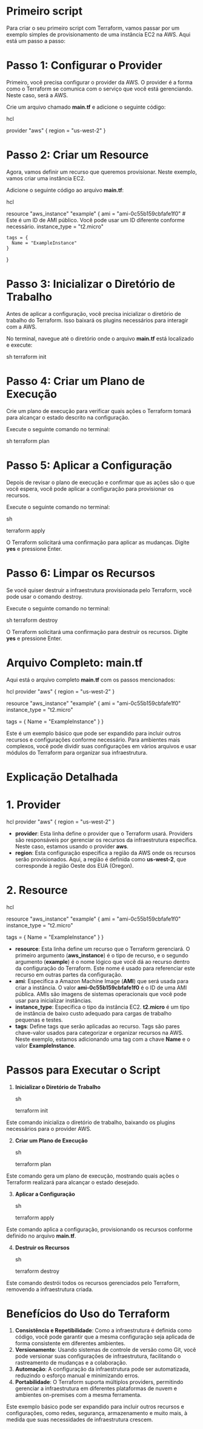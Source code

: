 # Primeiro script

Para criar o seu primeiro script com Terraform, vamos passar por um exemplo simples de provisionamento de uma instância EC2 na AWS. Aqui está um passo a passo:

# Passo 1: Configurar o Provider

Primeiro, você precisa configurar o provider da AWS. O provider é a forma como o Terraform se comunica com o serviço que você está gerenciando. Neste caso, será a AWS.

Crie um arquivo chamado **main.tf** e adicione o seguinte código:

  hcl
  
  provider "aws" {
    region = "us-west-2"
  }

# Passo 2: Criar um Resource

Agora, vamos definir um recurso que queremos provisionar. Neste exemplo, vamos criar uma instância EC2.

Adicione o seguinte código ao arquivo **main.tf**:

  hcl
  
  resource "aws_instance" "example" {
    ami           = "ami-0c55b159cbfafe1f0" # Este é um ID de AMI público. Você pode usar um ID diferente conforme necessário.
    instance_type = "t2.micro"
  
    tags = {
      Name = "ExampleInstance"
    }
  }

# Passo 3: Inicializar o Diretório de Trabalho

Antes de aplicar a configuração, você precisa inicializar o diretório de trabalho do Terraform. Isso baixará os plugins necessários para interagir com a AWS.

No terminal, navegue até o diretório onde o arquivo **main.tf** está localizado e execute:

sh
terraform init

# Passo 4: Criar um Plano de Execução

Crie um plano de execução para verificar quais ações o Terraform tomará para alcançar o estado descrito na configuração.

Execute o seguinte comando no terminal:

sh
terraform plan

# Passo 5: Aplicar a Configuração

Depois de revisar o plano de execução e confirmar que as ações são o que você espera, você pode aplicar a configuração para provisionar os recursos.

Execute o seguinte comando no terminal:

sh

terraform apply

O Terraform solicitará uma confirmação para aplicar as mudanças. Digite **yes** e pressione Enter.

# Passo 6: Limpar os Recursos

Se você quiser destruir a infraestrutura provisionada pelo Terraform, você pode usar o comando destroy.

Execute o seguinte comando no terminal:

sh
terraform destroy

O Terraform solicitará uma confirmação para destruir os recursos. Digite **yes** e pressione Enter.

# Arquivo Completo: main.tf

Aqui está o arquivo completo **main.tf** com os passos mencionados:

hcl
provider "aws" {
  region = "us-west-2"
}

resource "aws_instance" "example" {
  ami           = "ami-0c55b159cbfafe1f0"
  instance_type = "t2.micro"

  tags = {
    Name = "ExampleInstance"
  }
}

Este é um exemplo básico que pode ser expandido para incluir outros recursos e configurações conforme necessário. Para ambientes mais complexos, você pode dividir suas configurações em vários arquivos e usar módulos do Terraform para organizar sua infraestrutura.

# Explicação Detalhada
# 1. Provider

hcl
provider "aws" {
  region = "us-west-2"
}

- **provider**: Esta linha define o provider que o Terraform usará. Providers são responsáveis por gerenciar os recursos da infraestrutura específica. Neste caso, estamos usando o provider **aws**.
- **region**: Esta configuração especifica a região da AWS onde os recursos serão provisionados. Aqui, a região é definida como **us-west-2**, que corresponde à região Oeste dos EUA (Oregon).

# 2. Resource

hcl

resource "aws_instance" "example" {
  ami           = "ami-0c55b159cbfafe1f0"
  instance_type = "t2.micro"

  tags = {
    Name = "ExampleInstance"
  }
}

 - **resource**: Esta linha define um recurso que o Terraform gerenciará. O primeiro argumento (**aws_instance**) é o tipo de recurso, e o segundo argumento (**example**) é o nome lógico que você dá ao recurso dentro da configuração do Terraform. Este nome é usado para referenciar este recurso em outras partes da configuração.
 - **ami**: Especifica a Amazon Machine Image (**AMI**) que será usada para criar a instância. O valor **ami-0c55b159cbfafe1f0** é o ID de uma AMI pública. AMIs são imagens de sistemas operacionais que você pode usar para inicializar instâncias.
 - **instance_type**: Especifica o tipo da instância EC2. **t2.micro** é um tipo de instância de baixo custo adequado para cargas de trabalho pequenas e testes.
 - **tags**: Define tags que serão aplicadas ao recurso. Tags são pares chave-valor usados para categorizar e organizar recursos na AWS. Neste exemplo, estamos adicionando uma tag com a chave **Name** e o valor **ExampleInstance**.

# Passos para Executar o Script

1. **Inicializar o Diretório de Trabalho**

    sh

    terraform init

Este comando inicializa o diretório de trabalho, baixando os plugins necessários para o provider AWS.

2. **Criar um Plano de Execução**

    sh

    terraform plan

Este comando gera um plano de execução, mostrando quais ações o Terraform realizará para alcançar o estado desejado.

3. **Aplicar a Configuração**

    sh

    terraform apply

Este comando aplica a configuração, provisionando os recursos conforme definido no arquivo **main.tf**.

4. **Destruir os Recursos**

    sh

    terraform destroy

Este comando destrói todos os recursos gerenciados pelo Terraform, removendo a infraestrutura criada.

# Benefícios do Uso do Terraform

1. **Consistência e Repetibilidade**: Como a infraestrutura é definida como código, você pode garantir que a mesma configuração seja aplicada de forma consistente em diferentes ambientes.
2. **Versionamento**: Usando sistemas de controle de versão como Git, você pode versionar suas configurações de infraestrutura, facilitando o rastreamento de mudanças e a colaboração.
3. **Automação**: A configuração da infraestrutura pode ser automatizada, reduzindo o esforço manual e minimizando erros.
4. **Portabilidade**: O Terraform suporta múltiplos providers, permitindo gerenciar a infraestrutura em diferentes plataformas de nuvem e ambientes on-premises com a mesma ferramenta.

Este exemplo básico pode ser expandido para incluir outros recursos e configurações, como redes, segurança, armazenamento e muito mais, à medida que suas necessidades de infraestrutura crescem.
